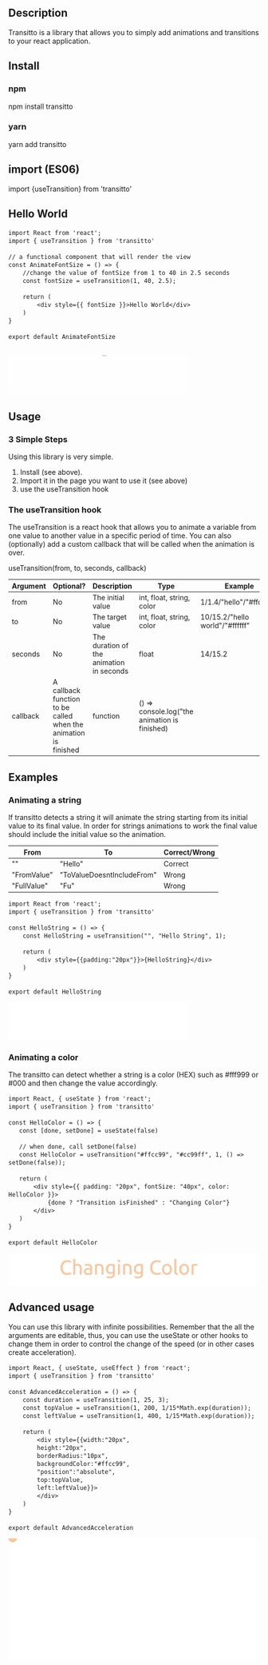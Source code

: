 ## Description
Transitto is a library that allows you to simply add animations and transitions to your react application.

## Install 

### npm
npm install transitto

### yarn 
yarn add transitto

## import (ES06)

import {useTransition} from 'transitto'

## Hello World

```
import React from 'react';
import { useTransition } from 'transitto'

// a functional component that will render the view
const AnimateFontSize = () => {
    //change the value of fontSize from 1 to 40 in 2.5 seconds
    const fontSize = useTransition(1, 40, 2.5);

    return (
        <div style={{ fontSize }}>Hello World</div>
    )
}

export default AnimateFontSize


```

![Animation in react](demo/HelloWorld.gif)

## Usage

### 3 Simple Steps
Using this library is very simple.

1. Install (see above).
2. Import it in the page you want to use it (see above)
3. use the useTransition hook

### The useTransition hook
The useTransition is a react hook that allows you to animate a variable from one value
 to another value in a specific period of time.
 You can also (optionally) add a custom callback that will be called when the animation is over.

useTransition(from, to, seconds, callback<optional>)

| Argument | Optional? | Description | Type | Example |
|---|---|---|---|---| 
| from   |  No | The initial value | int, float, string, color | 1/1.4/"hello"/"#ffcc99"
| to     | No | The target value | int, float, string, color | 10/15.2/"hello world"/"#ffffff"
| seconds | No | The duration of the animation in seconds | float | 14/15.2
| callback | A callback function to be called when the animation is finished | function | () => console.log("the animation is finished)


## Examples

### Animating a string

If transitto detects a string it will animate the string starting from its initial value to its final value. In order
 for strings animations to work the final value should include the initial value so the animation.

 | From | To | Correct/Wrong |
 |---|---|---|
 |""|"Hello"| Correct |
 | "FromValue" | "ToValueDoesntIncludeFrom" | Wrong |
 | "FullValue" | "Fu" | Wrong |

```
import React from 'react';
import { useTransition } from 'transitto'

const HelloString = () => {
    const HelloString = useTransition("", "Hello String", 1);

    return (
        <div style={{padding:"20px"}}>{HelloString}</div>
    )
}

export default HelloString
```

![Animating a string with react](demo/HelloString.gif)

### Animating a color

The transitto can detect whether a string is a color (HEX) such as #fff999 or #000 and then change 
 the value accordingly.

 ```
 import React, { useState } from 'react';
import { useTransition } from 'transitto'

const HelloColor = () => {
    const [done, setDone] = useState(false)
    
    // when done, call setDone(false)
    const HelloColor = useTransition("#ffcc99", "#cc99ff", 1, () => setDone(false));

    return (
        <div style={{ padding: "20px", fontSize: "40px", color: HelloColor }}>
            {done ? "Transition isFinished" : "Changing Color"}
        </div>
    )
}

export default HelloColor
```

![Animating colors with react](demo/HelloColor.gif)

## Advanced usage

You can use this library with infinite possibilities. Remember that the all the arguments are editable, thus, 
you can use the useState or other hooks to change them in order to control the change of the speed (or in other cases create acceleration).

```
import React, { useState, useEffect } from 'react';
import { useTransition } from 'transitto'

const AdvancedAcceleration = () => { 
    const duration = useTransition(1, 25, 3);
    const topValue = useTransition(1, 200, 1/15*Math.exp(duration));
    const leftValue = useTransition(1, 400, 1/15*Math.exp(duration));

    return (
        <div style={{width:"20px", 
        height:"20px", 
        borderRadius:"10px", 
        backgroundColor:"#ffcc99", 
        "position":"absolute",
        top:topValue,
        left:leftValue}}>
        </div>
    )
}

export default AdvancedAcceleration
```

![Advanced animation in react](demo/Advanced.gif)

